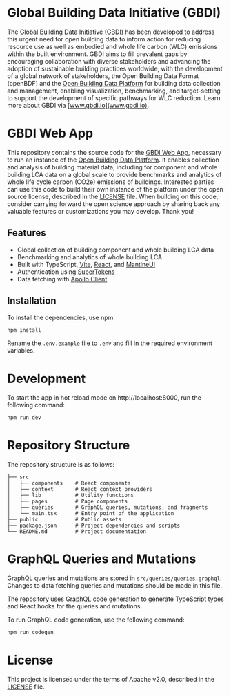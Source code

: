# Global Building Data Initiative (GBDI)

The [Global Building Data Initiative (GBDI)](www.gbdi.io) has been developed to address this urgent need for open building data to inform action for reducing resource use as well as embodied and whole life carbon (WLC) emissions within the built environment. GBDI aims to fill prevalent gaps by encouraging collaboration with diverse stakeholders and advancing the adoption of sustainable building practices worldwide, with the development of a global network of stakeholders, the Open Building Data Format (openBDF) and the [Open Building Data Platform](https://www.gbdi.io/platform) for building data collection and management, enabling visualization, benchmarking, and target-setting to support the development of specific pathways for WLC reduction. Learn more about GBDI via [www.gbdi.io](www.gbdi.io).

# GBDI Web App

This repository contains the source code for the [GBDI Web App](https://app.gbdi.io), necessary to run an instance of the [Open Building Data Platform](https://www.gbdi.io/platform). It enables collection and analysis of building material data, including for component and whole building LCA data on a global scale to provide benchmarks and analytics of whole life cycle carbon (CO2e) emissions of buildings. Interested parties can use this code to build their own instance of the platform under the open source license, described in the [LICENSE](LICENSE) file. When building on this code, consider carrying forward the open science approach by sharing back any valuable features or customizations you may develop. Thank you!

## Features

- Global collection of building component and whole building LCA data
- Benchmarking and analytics of whole building LCA
- Built with TypeScript, [Vite](https://vitejs.dev), [React](https://react.dev), and [MantineUI](https://mantine.dev)
- Authentication using [SuperTokens](https://supertokens.com/)
- Data fetching with [Apollo Client](https://www.apollographql.com/)

## Installation

To install the dependencies, use npm:

```bash
npm install
```

Rename the `.env.example` file to `.env` and fill in the required environment variables.

# Development

To start the app in hot reload mode on http://localhost:8000, run the following command:

```bash
npm run dev
```

# Repository Structure

The repository structure is as follows:

```
├── src
│   ├── components    # React components
│   ├── context       # React context providers
│   ├── lib           # Utility functions
│   ├── pages         # Page components
│   ├── queries       # GraphQL queries, mutations, and fragments
│   └── main.tsx      # Entry point of the application
├── public            # Public assets
├── package.json      # Project dependencies and scripts
└── README.md         # Project documentation
```

# GraphQL Queries and Mutations

GraphQL queries and mutations are stored in `src/queries/queries.graphql`.
Changes to data fetching queries and mutations should be made in this file.

The repository uses GraphQL code generation to generate TypeScript types and React hooks for the queries and mutations.

To run GraphQL code generation, use the following command:

```bash
npm run codegen
```

# License

This project is licensed under the terms of Apache v2.0, described in the [LICENSE](LICENSE) file.
